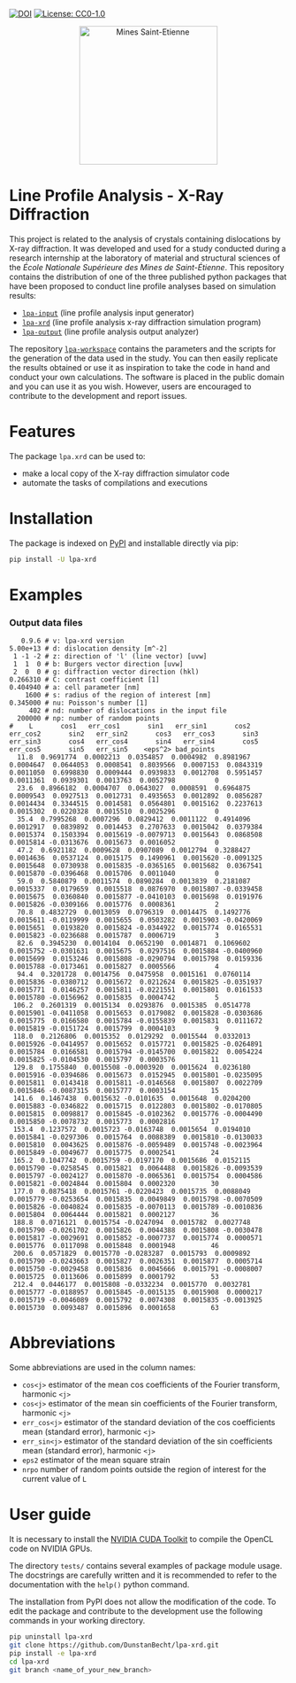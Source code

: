 [![DOI](https://zenodo.org/badge/394667513.svg)](https://zenodo.org/badge/latestdoi/394667513)
[![License: CC0-1.0](https://img.shields.io/badge/License-CC0_1.0-lightgrey.svg)](http://creativecommons.org/publicdomain/zero/1.0/)

<div align="center">
  <img width="250" src="https://dunstan.becht.network/views/signatures/mines.svg" alt="Mines Saint-Etienne">
</div>

# Line Profile Analysis - X-Ray Diffraction

This project is related to the analysis of crystals containing dislocations by X-ray diffraction. It was developed and used for a study conducted during a research internship at the laboratory of material and structural sciences of the *École Nationale Supérieure des Mines de Saint-Étienne*. This repository contains the distribution of one of the three published python packages that have been proposed to conduct line profile analyses based on simulation results:
* [`lpa-input`](https://github.com/DunstanBecht/lpa-input) (line profile analysis input generator)
* [`lpa-xrd`](https://github.com/DunstanBecht/lpa-xrd) (line profile analysis x-ray diffraction simulation program)
* [`lpa-output`](https://github.com/DunstanBecht/lpa-output) (line profile analysis output analyzer)

The repository [`lpa-workspace`](https://github.com/DunstanBecht/lpa-workspace) contains the parameters and the scripts for the generation of the data used in the study. You can then easily replicate the results obtained or use it as inspiration to take the code in hand and conduct your own calculations. The software is placed in the public domain and you can use it as you wish. However, users are encouraged to contribute to the development and report issues.

# Features

The package `lpa.xrd` can be used to:
* make a local copy of the X-ray diffraction simulator code
* automate the tasks of compilations and executions

# Installation

The package is indexed on [PyPI](https://pypi.org/project/lpa-xrd/) and installable directly via pip:
```bash
pip install -U lpa-xrd
```

# Examples

### Output data files
```
   0.9.6 # v: lpa-xrd version
5.00e+13 # d: dislocation density [m^-2]
 1 -1 -2 # z: direction of 'l' (line vector) [uvw]
 1  1  0 # b: Burgers vector direction [uvw]
 2  0  0 # g: diffraction vector direction (hkl)
0.266310 # C: contrast coefficient [1]
0.404940 # a: cell parameter [nm]
    1600 # s: radius of the region of interest [nm]
0.345000 # nu: Poisson's number [1]
     402 # nd: number of dislocations in the input file
  200000 # np: number of random points
#    L       cos1   err_cos1       sin1   err_sin1       cos2   err_cos2       sin2   err_sin2       cos3   err_cos3       sin3   err_sin3       cos4   err_cos4       sin4   err_sin4       cos5   err_cos5       sin5   err_sin5    <eps^2> bad_points
  11.8  0.9691774  0.0002213  0.0354857  0.0004982  0.8981967  0.0004647  0.0644053  0.0008541  0.8039566  0.0007153  0.0843319  0.0011050  0.6998830  0.0009444  0.0939833  0.0012708  0.5951457  0.0011361  0.0939301  0.0013763  0.0052798          0
  23.6  0.8966182  0.0004707  0.0643027  0.0008591  0.6964875  0.0009543  0.0927513  0.0012731  0.4935653  0.0012892  0.0856287  0.0014434  0.3344515  0.0014581  0.0564801  0.0015162  0.2237613  0.0015302  0.0220328  0.0015510  0.0025296          0
  35.4  0.7995268  0.0007296  0.0829412  0.0011122  0.4914096  0.0012917  0.0839892  0.0014453  0.2707633  0.0015042  0.0379384  0.0015374  0.1503394  0.0015619 -0.0079713  0.0015643  0.0868508  0.0015814 -0.0313676  0.0015673  0.0016052          0
  47.2  0.6921182  0.0009628  0.0907089  0.0012794  0.3288427  0.0014636  0.0537124  0.0015175  0.1490961  0.0015620 -0.0091325  0.0015648  0.0730938  0.0015835 -0.0365165  0.0015682  0.0367541  0.0015870 -0.0396468  0.0015706  0.0011040          0
  59.0  0.5840879  0.0011574  0.0890284  0.0013839  0.2181087  0.0015337  0.0179659  0.0015518  0.0876970  0.0015807 -0.0339458  0.0015675  0.0360840  0.0015877 -0.0410103  0.0015698  0.0191976  0.0015826 -0.0309166  0.0015776  0.0008361          2
  70.8  0.4832729  0.0013059  0.0796319  0.0014475  0.1492776  0.0015611 -0.0119999  0.0015655  0.0503282  0.0015903 -0.0420069  0.0015651  0.0193820  0.0015824 -0.0344922  0.0015774  0.0165531  0.0015823 -0.0236688  0.0015787  0.0006719          3
  82.6  0.3945230  0.0014104  0.0652190  0.0014871  0.1069602  0.0015752 -0.0301631  0.0015675  0.0297516  0.0015884 -0.0400960  0.0015699  0.0153246  0.0015808 -0.0290794  0.0015798  0.0159336  0.0015788 -0.0173461  0.0015827  0.0005566          4
  94.4  0.3201728  0.0014756  0.0475958  0.0015161  0.0760114  0.0015836 -0.0380712  0.0015672  0.0212624  0.0015825 -0.0351937  0.0015771  0.0146257  0.0015811 -0.0221551  0.0015801  0.0161533  0.0015780 -0.0156962  0.0015835  0.0004742          5
 106.2  0.2601319  0.0015134  0.0293876  0.0015385  0.0514778  0.0015901 -0.0411058  0.0015653  0.0179082  0.0015828 -0.0303686  0.0015775  0.0166580  0.0015784 -0.0155839  0.0015831  0.0111672  0.0015819 -0.0151724  0.0015799  0.0004103          9
 118.0  0.2126806  0.0015352  0.0129292  0.0015544  0.0332013  0.0015926 -0.0414957  0.0015652  0.0157721  0.0015825 -0.0264891  0.0015784  0.0166581  0.0015794 -0.0145700  0.0015822  0.0054224  0.0015825 -0.0104530  0.0015797  0.0003576         11
 129.8  0.1755840  0.0015508 -0.0003920  0.0015624  0.0236180  0.0015916 -0.0394686  0.0015673  0.0152945  0.0015801 -0.0235095  0.0015811  0.0143418  0.0015811 -0.0146568  0.0015807  0.0022709  0.0015846 -0.0087315  0.0015777  0.0003154         15
 141.6  0.1467438  0.0015632 -0.0101635  0.0015648  0.0204200  0.0015883 -0.0346822  0.0015715  0.0122803  0.0015802 -0.0170805  0.0015815  0.0098817  0.0015845 -0.0102362  0.0015776 -0.0004490  0.0015850 -0.0078732  0.0015773  0.0002816         17
 153.4  0.1237572  0.0015723 -0.0163748  0.0015654  0.0194010  0.0015841 -0.0297306  0.0015764  0.0088389  0.0015810 -0.0130033  0.0015810  0.0043625  0.0015876 -0.0059489  0.0015748 -0.0023964  0.0015849 -0.0049677  0.0015775  0.0002541         24
 165.2  0.1047742  0.0015759 -0.0197170  0.0015686  0.0152115  0.0015790 -0.0258545  0.0015821  0.0064488  0.0015826 -0.0093539  0.0015797 -0.0024127  0.0015870 -0.0065361  0.0015754  0.0004586  0.0015821 -0.0024844  0.0015804  0.0002320         30
 177.0  0.0875418  0.0015761 -0.0220423  0.0015735  0.0088049  0.0015779 -0.0253654  0.0015835  0.0049849  0.0015798 -0.0070509  0.0015826 -0.0040824  0.0015835 -0.0070113  0.0015789 -0.0010836  0.0015804  0.0064444  0.0015821  0.0002127         36
 188.8  0.0716121  0.0015754 -0.0247094  0.0015782  0.0027748  0.0015790 -0.0261702  0.0015826  0.0044388  0.0015808 -0.0030478  0.0015817 -0.0029691  0.0015852 -0.0007737  0.0015774  0.0000571  0.0015776  0.0117098  0.0015848  0.0001948         46
 200.6  0.0571829  0.0015770 -0.0283287  0.0015793  0.0009892  0.0015790 -0.0243663  0.0015827  0.0026351  0.0015877  0.0005714  0.0015750 -0.0029458  0.0015836  0.0045666  0.0015791 -0.0008007  0.0015725  0.0113606  0.0015899  0.0001792         53
 212.4  0.0446177  0.0015808 -0.0332234  0.0015770  0.0032781  0.0015777 -0.0188957  0.0015845 -0.0015135  0.0015908  0.0000217  0.0015719 -0.0046089  0.0015792  0.0074308  0.0015835 -0.0013925  0.0015730  0.0093487  0.0015896  0.0001658         63
```

# Abbreviations

Some abbreviations are used in the column names:

* `cos<j>` estimator of the mean cos coefficients of the Fourier transform, harmonic `<j>`
* `cos<j>` estimator of the mean sin coefficients of the Fourier transform, harmonic `<j>`
* `err_cos<j>` estimator of the standard deviation of the cos coefficients mean (standard error), harmonic `<j>`
* `err_sin<j>` estimator of the standard deviation of the sin coefficients mean (standard error), harmonic `<j>`
* `eps2` estimator of the mean square strain
* `nrpo` number of random points outside the region of interest for the current value of `L`

# User guide

It is necessary to install the [NVIDIA CUDA Toolkit](https://developer.nvidia.com/cuda-downloads) to compile the OpenCL code on NVIDIA GPUs.

The directory `tests/` contains several examples of package module usage. The docstrings are carefully written and it is recommended to refer to the documentation with the `help()` python command.

The installation from PyPI does not allow the modification of the code. To edit the package and contribute to the development use the following commands in your working directory.
```bash
pip uninstall lpa-xrd
git clone https://github.com/DunstanBecht/lpa-xrd.git
pip install -e lpa-xrd
cd lpa-xrd
git branch <name_of_your_new_branch>
```

